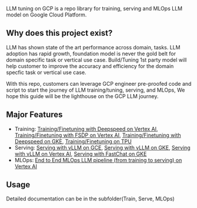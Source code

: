 LLM tuning on GCP is a repo library for training, serving and MLOps LLM model on Google Cloud Platform.

## Why does this project exist?
LLM has shown state of the art performance across domain, tasks. LLM adoption has rapid growth, foundation model is never the gold belt for domain specific task or vertical use case. Build/Tuning 1st party model will help customer to improve the accuracy and efficiency for the domain specfic task or vertical use case. 

With this repo, customers can leverage GCP engineer pre-proofed code and script to start the journey of LLM training/tuning, serving, and MLOps, We hope this guide will be the lighthouse on the GCP LLM journey.

## Major Features
- Training: [Training/Finetuning with Deepspeed on Vertex AI](./Train/README.md), [Training/Finetuning with FSDP on Vertex AI](./Train/FSDP/quick_start.ipynb), [Training/Finetuning with Deepspeed on GKE](./Train/Deepspeed-On-GKE/README.md), [Training/Finetuning on TPU](./Train/TPU/README_TPU.md)
- Serving: [Serving with vLLM on GCE](./Serve/vLLM-on-GCE/README.md), [Serving with vLLM on GKE](./Serve/vLLM-on-GKE/README.md), [Serving with vLLM on Vertex AI](./Serve/vLLM-on-Vertex/serving_quick_start.ipynb), [Serving with FastChat on GKE](./Serve/FastChat-with-vLLM-on-GKE/README.md)
- MLOps: [End to End MLOps LLM pipeline (from training to serving) on Vertex AI](./MLOps/README.md)

## Usage
Detailed documentation can be in the subfolder(Train, Serve, MLOps) 